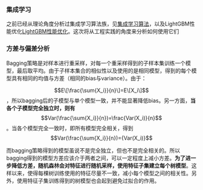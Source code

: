 ### 集成学习

之前已经从理论角度分析过集成学习算法族，见[集成学习算法](https://zhuanlan.zhihu.com/p/97200320)，以及LightGBM性能优化[LightGBM性能优化](https://zhuanlan.zhihu.com/p/102281499)。这次将从工程实践的角度来分析如何使用它们

### 方差与偏差分析

Bagging策略是对样本进行重采样，对每一个重采样得到的子样本集训练一个模型，最后取平均。由于子样本集合的相似性以及使用的是相同模型，得到的每个模型具有相同的均值与方差（相同的bias与variance）。由于：

$$E\[\frac{\sum{X_i}}{n}\]=E\[X_i\]$$，所以bagging后的子模型与单个模型一致，并不能显著降低bias。另一方面，**当各个子模型完全独立时，则有**$$Var(\frac{\sum{X_i}}{n})=\frac{Var(X_i)}{n}$$。当各个模型完全一致时，即所有模型完全相关，得到$$Var(\frac{\sum{X_i}}{n})={Var(X_i)}$$

而bagging策略得到的模型虽说不是完全独立，但也不是完全相关的。所以bagging得到的模型方差应该介于两者之间，可以一定程度上减小方差。**为了进一步降低方差，随机森林会对特征进行随机采样，使用特征子集建立每个树模型**。这样以来，使得每棵树训练使用的特征尽量不一致，减小每个模型之间的相关性。另外，使用特征子集训练得到的树模型也会起到避免过拟合的作用。



